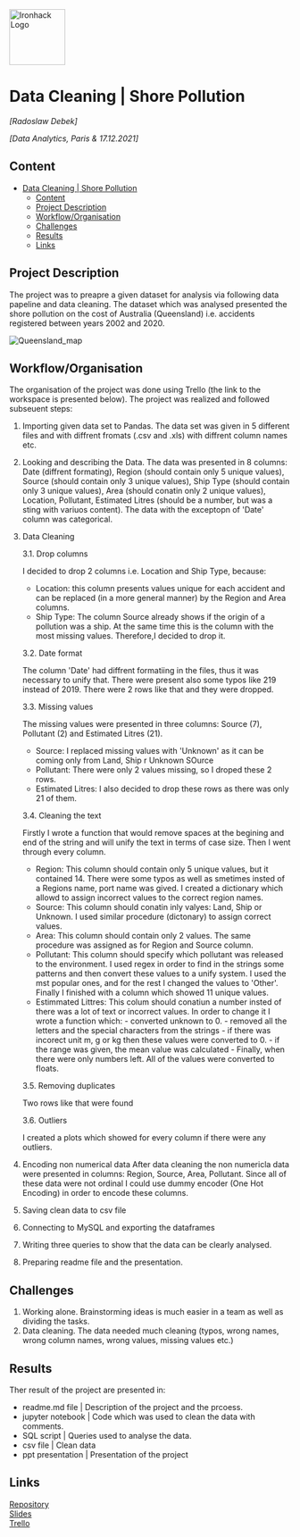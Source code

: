 <img src="https://bit.ly/2VnXWr2" alt="Ironhack Logo" width="100"/>

# Data Cleaning | Shore Pollution
*[Radoslaw Debek]*

*[Data Analytics, Paris & 17.12.2021]*

## Content
- [Data Cleaning | Shore Pollution](#data-cleaning--shore-pollution)
	- [Content](#content)
	- [Project Description](#project-description)
	- [Workflow/Organisation](#workfloworganisation)
	- [Challenges](#challenges)
	- [Results](#results)
	- [Links](#links)

## Project Description
The project was to preapre a given dataset for analysis via following data papeline and data cleaning.
The dataset which was analysed presented the shore pollution on the cost of Australia (Queensland) i.e. accidents registered between years 2002 and 2020.

![Queensland_map](https://media.australias.guide/file/sitemedia/wp-content/uploads/sites/5/qld-regions2.jpg)

## Workflow/Organisation
The organisation of the project was done using Trello (the link to the workspace is presented below).
The project was  realized and followed subseuent steps:

1. Importing given data set to Pandas.
The data set was given in 5 different files and with diffrent fromats (.csv and .xls) with diffrent column names etc.
2. Looking and describing the Data.
The data was presented in 8 columns: Date (diffrent formating), Region (should contain only 5 unique values), Source (should contain only 3 unique values), Ship Type (should contain only 3 unique values), Area (should conatin only 2 unique values), Location, Pollutant, Estimated Litres (should be a number, but was a sting with variuos content).
The data with the exceptopn of 'Date' column was categorical.
3. Data Cleaning

	3.1. Drop columns

    I decided to drop 2 columns i.e. Location and Ship Type, because:
    - Location: this column presents values unique for each accident and can be replaced (in a more general manner) by the Region and Area columns.
    - Ship Type: The column Source already shows if the origin of a pollution was a ship. At the same time this is the column with the most missing values. Therefore,I decided to drop it.

	3.2. Date format

    The column 'Date' had diffrent formatiing in the files, thus it was necessary to unify that. There were present also some typos like 219 instead of 2019. There were 2 rows like that and they were dropped.

      3.3. Missing values

    The missing values were presented in three columns: Source (7), Pollutant (2) and Estimated Litres (21).
    - Source: I replaced missing values with 'Unknown' as it can be coming only from Land, Ship r Unknown SOurce
    - Pollutant: There were only 2 values missing, so I droped these 2 rows.
    - Estimated Litres: I also decided to drop these rows as there was only 21 of them.

    3.4. Cleaning the text

    Firstly I wrote a function that would remove spaces at the begining and end of the string and will unify the text in terms of case size.
    Then I went through every column.
    - Region: This column should contain only 5 unique values, but it contained 14. There were some typos as well as smetimes insted of a Regions name, port name was gived. I created a dictionary which allowd to assign incorrect values to the correct region names.
    - Source: This column should conatin inly valyes: Land, Ship or Unknown. I used similar procedure (dictonary) to assign correct values.
    - Area: This column should contain only 2 values. The same procedure was assigned as for Region and Source column.
    - Pollutant: This column should specify which pollutant was released to the environment. I used regex in order to find in the strings some patterns and then convert these values to a unify system. I used the mst popular ones, and for the rest I changed the values to 'Other'. Finally I finished with a column which showed 11 unique values.
    - Estimmated Littres: This colum  should conatiun a number insted of there was a lot of text or incorrect values. In order to change it I wrote a function which:
            - converted unknown to 0.
            - removed all the letters and the special characters from the strings
            - if there was incorect unit m, g or kg then these values were converted to 0.
            - if the range was given, the mean value was calculated
            - Finally, when there were only numbers left. All of the values were converted to floats.

	3.5. Removing duplicates

     Two rows like that were found

	3.6. Outliers
	
     I created a plots which showed for every column if there were any outliers.
4. Encoding non numerical data
After data cleaning the non numericla data were presented in columns: Region, Source, Area, Pollutant. Since all of these data were not ordinal I could use dummy encoder (One Hot Encoding) in order to encode these columns.
5. Saving clean data to csv file
6. Connecting to MySQL and exporting the dataframes
7. Writing three queries to show that the data can be clearly analysed.
8. Preparing readme file and the presentation.


## Challenges
1. Working alone. Brainstorming ideas is much easier in a team as well as dividing the tasks.
2. Data cleaning. The data needed much cleaning (typos, wrong names, wrong column names, wrong values, missing values etc.)

## Results
Ther result of the project are presented in:
- readme.md file | Description of the project and the prcoess.
- jupyter notebook | Code which was used to clean the data with comments.
- SQL script | Queries used to analyse the data.
- csv file | Clean data
- ppt presentation | Presentation of the project

## Links

[Repository](https://github.com/radek-deb/Projects/tree/main/Project3_Data_Cleaning)  
[Slides](https://docs.google.com/presentation/d/1HE_tBS1UMrVuSUPmsys7mDUCHhaTbgT1/edit?usp=sharing&ouid=102785489791173764779&rtpof=true&sd=true)  
[Trello](https://trello.com/b/KCDt4Wui/shore-pollution)  
